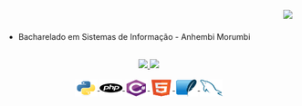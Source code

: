 ## <div align="right"><a href="https://www.linkedin.com/in/magdielcarmo/" target="_blank"><img src="https://img.shields.io/badge/-LinkedIn-%230077B5?style=for-the-badge&logo=linkedin&logoColor=white" target="_blank"></a></div></div> 


- Bacharelado em Sistemas de Informação - Anhembi Morumbi </br>
</br>

<div align="center">
  <a href="https://github.com/komofaz">
  <img height="180em" src="https://github-readme-stats.vercel.app/api?username=komofaz&show_icons=true&theme=midnight-purple&include_all_commits=true&count_private=true"/>
  <img height="180em" src="https://github-readme-stats.vercel.app/api/top-langs/?username=komofaz&layout=compact&langs_count=7&theme=midnight-purple"/>
</div>

<div style="display: inline_block" align="center"><br>
  <img align="center" alt="komofaz-Python" height="30" width="40" src="https://raw.githubusercontent.com/devicons/devicon/master/icons/python/python-original.svg">
  <img align="center" alt="komofaz-Php" height="30" width="40" src="https://raw.githubusercontent.com/devicons/devicon/master/icons/php/php-plain.svg">  
  <img align="center" alt="komofaz-Csharp" height="30" width="40" src="https://raw.githubusercontent.com/devicons/devicon/master/icons/csharp/csharp-original.svg">  
  <img align="center" alt="komofaz-HTML" height="30" width="40" src="https://raw.githubusercontent.com/devicons/devicon/master/icons/html5/html5-original.svg">  
  <img align="center" alt="komofaz-sqlite" height="30" width="40" src="https://raw.githubusercontent.com/devicons/devicon/master/icons/sqlite/sqlite-original.svg">
  <img align="center" alt="komofaz-mysql" height="30" width="40" src="https://raw.githubusercontent.com/devicons/devicon/master/icons/mysql/mysql-original.svg">
</div>
 






